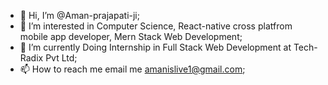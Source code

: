 - 👋 Hi, I’m @Aman-prajapati-ji;
- 👀 I’m interested in Computer Science, React-native cross platfrom mobile app developer, Mern Stack Web Development;
- 🌱 I’m currently Doing Internship in Full Stack Web Development at Tech-Radix Pvt Ltd;
- 📫 How to reach me email me amanislive1@gmail.com;
